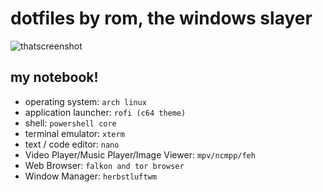 # dotfiles by rom, the windows slayer

![thatscreenshot](thatscreenshot.png "thatscreenshot")

## my notebook!
- operating system: `arch linux`
- application launcher: `rofi (c64 theme)`
- shell: `powershell core`
- terminal emulator: `xterm`
- text / code editor: `nano`
- Video Player/Music Player/Image Viewer: `mpv/ncmpp/feh`
- Web Browser: `falkon and tor browser`
- Window Manager: `herbstluftwm`
